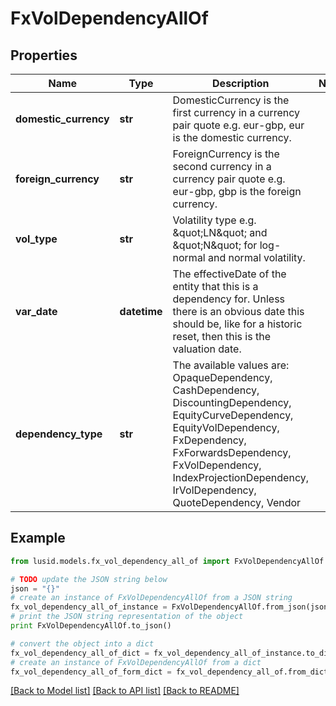 # FxVolDependencyAllOf


## Properties
Name | Type | Description | Notes
------------ | ------------- | ------------- | -------------
**domestic_currency** | **str** | DomesticCurrency is the first currency in a currency pair quote e.g. eur-gbp, eur is the domestic currency. | 
**foreign_currency** | **str** | ForeignCurrency is the second currency in a currency pair quote e.g. eur-gbp, gbp is the foreign currency. | 
**vol_type** | **str** | Volatility type e.g. \&quot;LN\&quot; and \&quot;N\&quot; for log-normal and normal volatility. | 
**var_date** | **datetime** | The effectiveDate of the entity that this is a dependency for.  Unless there is an obvious date this should be, like for a historic reset, then this is the valuation date. | 
**dependency_type** | **str** | The available values are: OpaqueDependency, CashDependency, DiscountingDependency, EquityCurveDependency, EquityVolDependency, FxDependency, FxForwardsDependency, FxVolDependency, IndexProjectionDependency, IrVolDependency, QuoteDependency, Vendor | 

## Example

```python
from lusid.models.fx_vol_dependency_all_of import FxVolDependencyAllOf

# TODO update the JSON string below
json = "{}"
# create an instance of FxVolDependencyAllOf from a JSON string
fx_vol_dependency_all_of_instance = FxVolDependencyAllOf.from_json(json)
# print the JSON string representation of the object
print FxVolDependencyAllOf.to_json()

# convert the object into a dict
fx_vol_dependency_all_of_dict = fx_vol_dependency_all_of_instance.to_dict()
# create an instance of FxVolDependencyAllOf from a dict
fx_vol_dependency_all_of_form_dict = fx_vol_dependency_all_of.from_dict(fx_vol_dependency_all_of_dict)
```
[[Back to Model list]](../README.md#documentation-for-models) [[Back to API list]](../README.md#documentation-for-api-endpoints) [[Back to README]](../README.md)


